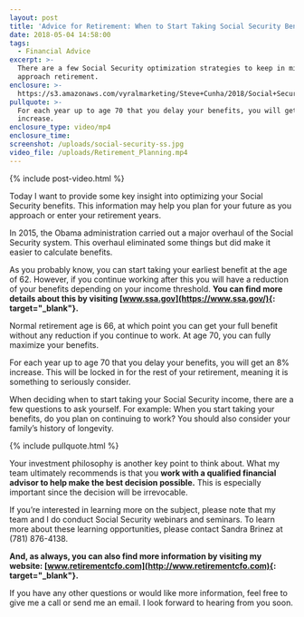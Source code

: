```yaml
---
layout: post
title: 'Advice for Retirement: When to Start Taking Social Security Benefits'
date: 2018-05-04 14:58:00
tags:
  - Financial Advice
excerpt: >-
  There are a few Social Security optimization strategies to keep in mind as you
  approach retirement.
enclosure: >-
  https://s3.amazonaws.com/vyralmarketing/Steve+Cunha/2018/Social+Security+Optimization+Strategies.mp4
pullquote: >-
  For each year up to age 70 that you delay your benefits, you will get an 8%
  increase.
enclosure_type: video/mp4
enclosure_time:
screenshot: /uploads/social-security-ss.jpg
video_file: /uploads/Retirement_Planning.mp4
---
```


{% include post-video.html %}

Today I want to provide some key insight into optimizing your Social Security benefits. This information may help you plan for your future as you approach or enter your retirement years.

In 2015, the Obama administration carried out a major overhaul of the Social Security system. This overhaul eliminated some things but did make it easier to calculate benefits.

As you probably know, you can start taking your earliest benefit at the age of 62. However, if you continue working after this you will have a reduction of your benefits depending on your income threshold. **You can find more details about this by visiting [www.ssa.gov](https://www.ssa.gov/){: target="_blank"}.**

Normal retirement age is 66, at which point you can get your full benefit without any reduction if you continue to work. At age 70, you can fully maximize your benefits.

For each year up to age 70 that you delay your benefits, you will get an 8% increase. This will be locked in for the rest of your retirement, meaning it is something to seriously consider.

When deciding when to start taking your Social Security income, there are a few questions to ask yourself. For example: When you start taking your benefits, do you plan on continuing to work? You should also consider your family’s history of longevity.

{% include pullquote.html %}

Your investment philosophy is another key point to think about. What my team ultimately recommends is that you **work with a qualified financial advisor to help make the best decision possible.** This is especially important since the decision will be irrevocable.

If you’re interested in learning more on the subject, please note that my team and I do conduct Social Security webinars and seminars. To learn more about these learning opportunities, please contact Sandra Brinez at (781) 876-4138.

**And, as always, you can also find more information by visiting my website: [www.retirementcfo.com](http://www.retirementcfo.com){: target="_blank"}.**

If you have any other questions or would like more information, feel free to give me a call or send me an email. I look forward to hearing from you soon.
